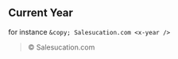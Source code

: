 ## Current Year

for instance `&copy; Salesucation.com <x-year />`

> &copy; Salesucation.com <x-year />